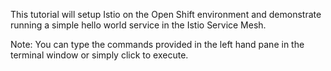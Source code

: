 This tutorial will setup Istio on the Open Shift environment and demonstrate running a simple hello world service in the Istio Service Mesh. 

Note: You can type the commands provided in the left hand pane in the terminal window or simply click to execute.